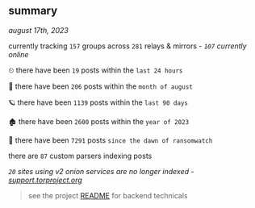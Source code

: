 
## summary
_august 17th, 2023_

currently tracking `157` groups across `281` relays & mirrors - _`107` currently online_

⏲ there have been `19` posts within the `last 24 hours`

🦈 there have been `206` posts within the `month of august`

🪐 there have been `1139` posts within the `last 90 days`

🏚 there have been `2600` posts within the `year of 2023`

🦕 there have been `7291` posts `since the dawn of ransomwatch`

there are `87` custom parsers indexing posts

_`20` sites using v2 onion services are no longer indexed - [support.torproject.org](https://support.torproject.org/onionservices/v2-deprecation/)_

> see the project [README](https://github.com/joshhighet/ransomwatch#ransomwatch--) for backend technicals
